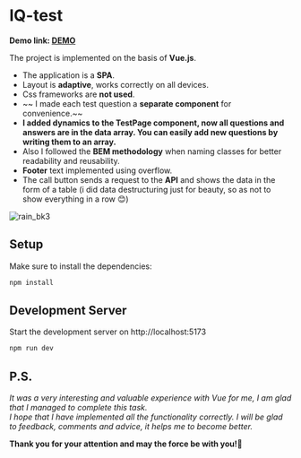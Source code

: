 # IQ-test

**Demo link: [DEMO](https://dmytro-matsehora.github.io/IQ-test/)**

The project is implemented on the basis of **Vue.js**. <br/> 

- The application is a **SPA**.
- Layout is **adaptive**, works correctly on all devices.
- Сss frameworks are **not used**.
- ~~ I made each test question a **separate component** for convenience.~~
- **I added dynamics to the TestPage component, now all questions and answers are in the data array. You can easily add new questions by writing them to an array.**
- Also I followed the **BEM methodology** when naming classes for better readability and reusability.
- **Footer** text implemented using overflow.
- The call button sends a request to the **API** and shows the data in the form of a table 
  (i did data destructuring just for beauty, so as not to show everything in a row 😊)

![rain_bk3](https://user-images.githubusercontent.com/106682607/233831576-40db456a-65eb-4d1f-92b6-dda74ec61ccc.png)


## Setup

Make sure to install the dependencies:

```bash
npm install
```

## Development Server

Start the development server on http://localhost:5173

```bash
npm run dev
```

## P.S.
*It was a very interesting and valuable experience with Vue for me, I am glad that I managed to complete this task. <br>
I hope that I have implemented all the functionality correctly. I will be glad to feedback, comments and advice, it helps me to become better.*

**Thank you for your attention and may the force be with you!🌌**
